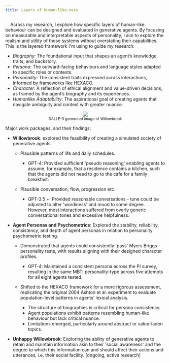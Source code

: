 ```yaml
---
title: Layers of Human-like-ness
---
```


<p>&nbsp;&nbsp;&nbsp;&nbsp;Across my research, I explore how specific layers of human-like behaviour can be designed and evaluated in generative agents. By focusing on measurable and interpretable aspects of personality, I aim to explore the realism and utility of these systems without overstating their capabilities. This is the layered framework I'm using to guide my research: </p>

- *Biography*: The foundational input that shapes an agent’s knowledge, traits, and backstory.
- *Persona*: The outward-facing behaviours and language styles adapted to specific roles or contexts.
- *Personality*: The consistent traits expressed across interactions, informed by frameworks like HEXACO.
- *Character*: A reflection of ethical alignment and value-driven decisions, as framed by the agent’s biography and its experiences.
- *Humanlike Adaptability*: The aspirational goal of creating agents that navigate ambiguity and context with greater nuance.

<p align=center><img src="https://drsezzer.github.io/willowbrook2.png" /><br>
<small>DALLE-3 generated image of Willowbrook</small></p>

Major work packages, and their findings:

- <b>Willowbrook</b>: explored the feasibility of creating a simulated society of generative agents.
    - Plausible patterns of life and daily schedules.
        - GPT-4: Provided sufficient 'pseudo reasoning' enabling agents to assume, for example, that a residence contains a kitchen, such that the agents did not need to go to the cafe for a family breakfast.

    - Plausible conversation; flow, progression etc. 
        - GPT-3.5 +: Provided reasonable conversations - tone could be adjusted to alter 'wordiness' and mood to some degree.  However, most interactions suffered from overly generic conversational tones and excessive helpfulness.

- <b>Agent Personas and Psychometrics</b>: Explored the stability, reliability, consistency, and depth of agent personas in relation to personality psychometric testing.

    - Demonstrated that agents could consistently 'pass' Myers Briggs personality tests, with results aligning with their designed character profiles.
    
        - GPT-4: Maintained a consistent persona across the PI survey, resulting in the same MBTI personality-type across five attempts for all eight agents tested.

    - Shifted to the HEXACO framework for a more rigorous assessment, replicating the original 2004 Ashton et al. experiment to evaluate population-level patterns in agents’ lexical analysis.

        - The structure of biographies is critical for persona consistency.
        - Agent populations exhibit patterns resembling human-like behaviour but lack critical nuance.
        - Limitations emerged, particularly around abstract or value-laden topics.

- <b>Unhappy Willowbrook</b>: Exploring the ability of generative agents to retain and maintain information akin to their 'social awareness' and the degree to which this information can and should affect their actions and utterances, i.e. their social facility.  [ongoing, active research]

